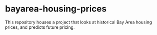 # bayarea-housing-prices
This repository houses a project that looks at historical Bay Area housing prices, and predicts future pricing.
